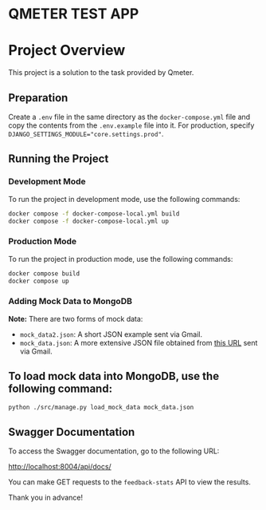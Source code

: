 # QMETER TEST APP

# Project Overview

This project is a solution to the task provided by Qmeter.

## Preparation

Create a `.env` file in the same directory as the `docker-compose.yml` file and copy the contents from the `.env.example` file into it. For production, specify `DJANGO_SETTINGS_MODULE="core.settings.prod"`.


## Running the Project

### Development Mode
To run the project in development mode, use the following commands:

```bash
docker compose -f docker-compose-local.yml build
docker compose -f docker-compose-local.yml up
```

### Production Mode
To run the project in production mode, use the following commands:

```bash
docker compose build
docker compose up
```

### Adding Mock Data to MongoDB

**Note:** There are two forms of mock data:

- `mock_data2.json`: A short JSON example sent via Gmail.
- `mock_data.json`: A more extensive JSON file obtained from [this URL](https://qmeter-fb-dev.s3.amazonaws.com/media/feedback.json) sent via Gmail.

## To load mock data into MongoDB, use the following command:

```bash
python ./src/manage.py load_mock_data mock_data.json
```

## Swagger Documentation

To access the Swagger documentation, go to the following URL:

[http://localhost:8004/api/docs/](http://localhost:8004/api/docs/)

You can make GET requests to the `feedback-stats` API to view the results.

Thank you in advance!